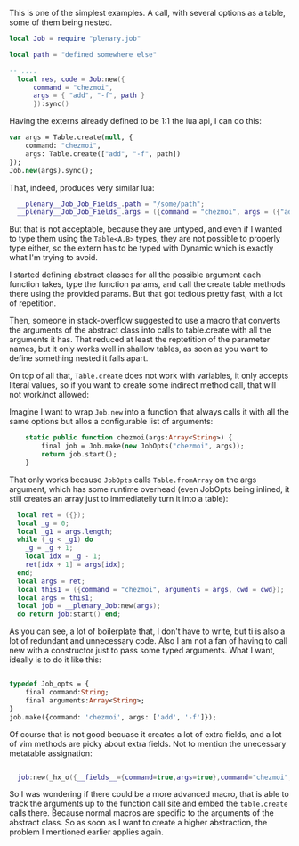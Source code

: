 
This is one of the simplest examples. A call, with several options as a table, some of them being nested. 


```lua
local Job = require "plenary.job"

local path = "defined somewhere else"

-- ....
  local res, code = Job:new({ 
      command = "chezmoi", 
      args = { "add", "-f", path } 
      }):sync()
```

Having the externs already defined to be 1:1 the lua api, I can do this:

```haxe
var args = Table.create(null, {
	command: "chezmoi",
	args: Table.create(["add", "-f", path])
});
Job.new(args).sync();
```

That, indeed, produces very similar lua:

```lua
  __plenary__Job_Job_Fields_.path = "/some/path";
  __plenary__Job_Job_Fields_.args = ({command = "chezmoi", args = ({"add","-f",__plenary__Job_Job_Fields_.path})});
```

But that is not acceptable, because they are untyped, and even if I wanted to type them using
the `Table<A,B>` types, they are not possible to properly type either, so the extern has to be 
typed with Dynamic which is exactly what I'm trying to avoid.

I started defining abstract classes for all the possible argument each function takes, type the
function params, and call the create table methods there using the provided params. 
But that got tedious pretty fast, with a lot of repetition.

Then, someone in stack-overflow suggested to use a macro that converts the arguments of the
abstract class into calls to table.create with all the arguments it has. 
That reduced at least the reptetition of the parameter names, but it only works well in shallow
tables, as soon as you want to define something nested it falls apart.

On top of all that, `Table.create` does not work with variables, it only accepts literal values,
so if you want to create some indirect method call, that will not work/not allowed:

Imagine I want to wrap `Job.new` into a function that always calls it with all the same options
but allos a configurable list of arguments:

```haxe
	static public function chezmoi(args:Array<String>) {
		final job = Job.make(new JobOpts("chezmoi", args));
		return job.start();
	}
```

That only works because `JobOpts` calls `Table.fromArray` on the args argument, which has some
runtime overhead (even JobOpts being inlined, it still creates an array just to immediatelly 
turn it into a table):


```lua
  local ret = ({});
  local _g = 0;
  local _g1 = args.length;
  while (_g < _g1) do 
    _g = _g + 1;
    local idx = _g - 1;
    ret[idx + 1] = args[idx];
  end;
  local args = ret;
  local this1 = ({command = "chezmoi", arguments = args, cwd = cwd});
  local args = this1;
  local job = __plenary_Job:new(args);
  do return job:start() end;
```

As you can see, a lot of boilerplate that, I don't have to write, but ti is also a lot of redundant
and unnecessary code. Also I am not a fan of having to call new with a constructor just to pass some
typed arguments. What I want, ideally is to do it like this:

```haxe

typedef Job_opts = {
    final command:String;
    final arguments:Array<String>;
}
job.make({command: 'chezmoi', args: ['add', '-f']});
```

Of course that is not good becuase it creates a lot of extra fields, and
a lot of vim methods are picky about extra fields. Not to mention the unecessary
metatable assignation:


```lua

  job:new(_hx_o({__fields__={command=true,args=true},command="chezmoi",args=_hx_tab_array({[0]="add", "-f"}, 2)}));
```

So I was wondering if there could be a more advanced macro, that is able to track the arguments up to the function call site and embed the `table.create` calls there. Because normal macros are specific to the arguments of the abstract class. 
So as soon as I want to create a higher abstraction, the problem I  mentioned earlier applies again.
